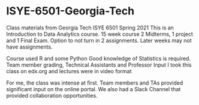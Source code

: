 # ISYE-6501-Georgia-Tech
Class materials from Georgia Tech ISYE 6501 Spring 2021
This is an Introduction to Data Analytics course.
15 week course
2 Midterms, 1 project and 1 Final Exam. Option to not turn in 2 assignments. Later weeks may not have assignments. 

Course used R and some Python
Good knowledge of Statistics is required.
Team member grading, Technical Assistants and Professor Input
I took this class on edx.org and lectures were in video format

For me, the class was intense at first. Team members and TAs provided significant input on the online portal. 
We also had a Slack Channel that provided collaboration opportunities.

